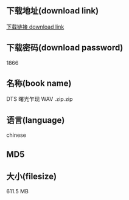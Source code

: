 ## 下载地址(download link)
[下载链接 download link](https://tutu365.netlify.app/?s=DTS+%E6%9B%99%E5%85%89%E4%B9%8D%E7%8E%B0+WAV+.zip)

## 下载密码(download password)
1866

## 名称(book name)
DTS 曙光乍现 WAV .zip.zip

## 语言(language)
chinese

## MD5


## 大小(filesize)
611.5 MB
